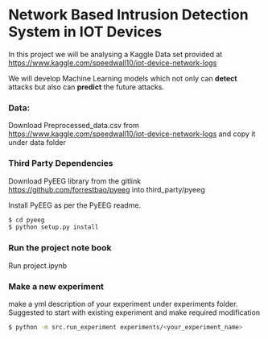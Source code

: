 # Network Based Intrusion Detection System in IOT Devices

In this project we will be analysing a Kaggle Data set provided at 
https://www.kaggle.com/speedwall10/iot-device-network-logs

We will develop Machine Learning models which not only can **detect** 
attacks but also can **predict** the future attacks.

### Data:
Download Preprocessed_data.csv from https://www.kaggle.com/speedwall10/iot-device-network-logs
and copy it under data folder

### Third Party Dependencies
Download PyEEG library from the gitlink https://github.com/forrestbao/pyeeg
into third_party/pyeeg

Install PyEEG as per the PyEEG readme. 
```sh
$ cd pyeeg
$ python setup.py install
```

### Run the project note book
Run project.ipynb

### Make a new experiment
make a yml description of your experiment under experiments folder. 
Suggested to start with existing experiment and make required modification

```sh
$ python -m src.run_experiment experiments/<your_experiment_name>
```  